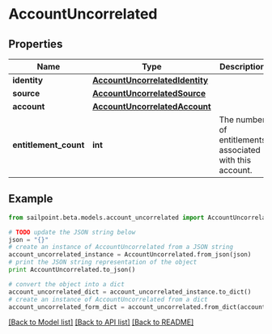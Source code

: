 # AccountUncorrelated


## Properties

Name | Type | Description | Notes
------------ | ------------- | ------------- | -------------
**identity** | [**AccountUncorrelatedIdentity**](AccountUncorrelatedIdentity.md) |  | 
**source** | [**AccountUncorrelatedSource**](AccountUncorrelatedSource.md) |  | 
**account** | [**AccountUncorrelatedAccount**](AccountUncorrelatedAccount.md) |  | 
**entitlement_count** | **int** | The number of entitlements associated with this account. | [optional] 

## Example

```python
from sailpoint.beta.models.account_uncorrelated import AccountUncorrelated

# TODO update the JSON string below
json = "{}"
# create an instance of AccountUncorrelated from a JSON string
account_uncorrelated_instance = AccountUncorrelated.from_json(json)
# print the JSON string representation of the object
print AccountUncorrelated.to_json()

# convert the object into a dict
account_uncorrelated_dict = account_uncorrelated_instance.to_dict()
# create an instance of AccountUncorrelated from a dict
account_uncorrelated_form_dict = account_uncorrelated.from_dict(account_uncorrelated_dict)
```
[[Back to Model list]](../README.md#documentation-for-models) [[Back to API list]](../README.md#documentation-for-api-endpoints) [[Back to README]](../README.md)


